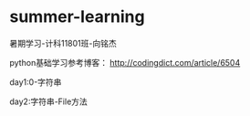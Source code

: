 # summer-learning
暑期学习-计科11801班-向铭杰

python基础学习参考博客： http://codingdict.com/article/6504

day1:0-字符串

day2:字符串-File方法
